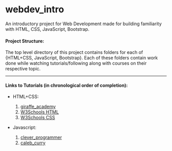 # webdev_intro
An introductory project for Web Development made for building familiarity with HTML, CSS, JavaScript, Bootstrap.


#### **Project Structure**:
The top level directory of this project contains folders for each of {HTML+CSS, JavaScript, Bootstrap}.
Each of these folders contain work done while watching tutorials/following along with courses on their respective topic.

---
#### Links to Tutorials (in chronological order of completion):

- HTML+CSS: 
  1. [giraffe_academy](https://www.youtube.com/watch?v=pQN-pnXPaVg)
  2. [W3Schools HTML](https://www.w3schools.com/html/default.asp)
  3. [W3Schools CSS](https://www.w3schools.com/css/default.asp)

- Javascript:
  1. [clever_programmer](https://www.youtube.com/watch?v=Qqx_wzMmFeA&t=2618s) 
  2. [caleb_curry](https://www.youtube.com/watch?v=9M4XKi25I2M&t=301s)
